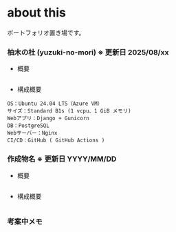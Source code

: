 # about this
ポートフォリオ置き場です。
 
 
 
### 柚木の杜 (yuzuki-no-mori)    ※ 更新日 2025/08/xx
+ 概要
~~~
~~~
+ 構成概要
~~~
OS：Ubuntu 24.04 LTS（Azure VM）
サイズ：Standard B1s (1 vcpu、1 GiB メモリ)
Webアプリ：Django + Gunicorn
DB：PostgreSQL
Webサーバー：Nginx
CI/CD：GitHub ( GitHub Actions )
~~~
  
### 作成物名    ※ 更新日 YYYY/MM/DD
+ 概要
~~~
~~~
+ 構成概要
~~~
~~~

### 考案中メモ
~~~
~~~







